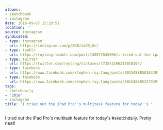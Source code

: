 ```yaml
---
albums:
- sketchbook
- instagram
date: 2016-09-07 15:20:51
location: ''
source: instagram
syndicated:
- type: instagram
  url: https://instagram.com/p/BKDz1aOBjOn/
- type: tumblr
  url: https://roytang.tumblr.com/post/150077845090/i-tried-out-the-ipad-pros-multitask-feature-for
- type: twitter
  url: https://twitter.com/roytang/statuses/773541586215010304/
- type: facebook
  url: https://www.facebook.com/stephen.roy.tang/posts/10154888501033912:1
- type: facebook
  url: https://www.facebook.com/stephen.roy.tang/posts/10154888522793912
tags:
- sketchdaily
- '2016'
- instagram
title: 'I tried out the iPad Pro''s multitask feature for today''s '
---
```


I tried out the iPad Pro's multitask feature for today's #sketchdaily. Pretty neat!